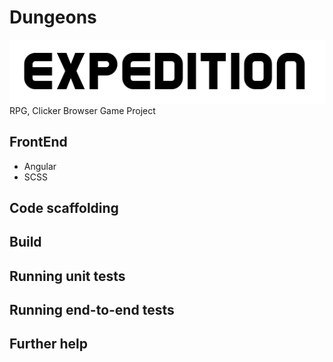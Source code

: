 # Dungeons

<img src="src/assets/player/logo2.png">
RPG, Clicker Browser Game Project

## FrontEnd

- Angular
- SCSS

## Code scaffolding

## Build

## Running unit tests

## Running end-to-end tests

## Further help
